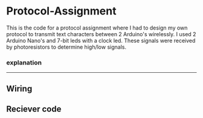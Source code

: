 # Protocol-Assignment
This is the code for a protocol assignment where I had to design my own protocol to transmit text characters between 2 Arduino's wirelessly. I used 2 Arduino Nano's and 7-bit leds with a clock led. These signals were received by photoresistors to determine high/low signals. 

### explanation
_____
## Wiring

## Reciever code

